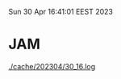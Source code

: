 Sun 30 Apr 16:41:01 EEST 2023
# JAM
<a href='./cache/202304/30_16.log'>./cache/202304/30_16.log</a>
